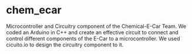 # chem_ecar
Microcontroller and Circuitry component of the Chemical-E-Car Team.
We coded an Arduino in C++ and create an effective circuit to connect and control different components of the E-Car to a microcontroller. 
We used cicuito.io to design the circuitry component to it. 
